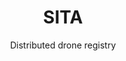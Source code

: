 ---
layout: project
tag: grid

title: SITA
subtitle: Distributed drone registry
industry: Aviation IT<br>
    Telecoms Multinational

delivery:
    <div class="col--xl4 col--lg6 col--md8">
        Applied Blockchain has been commissioned by SITA, the world’s leading specialist in air transport communications and information technology for the aviation industry with a turnover of $1.6 Billion and 4,500 employees, to develop the world’s first distributed drone registry. The private blockchain platform brings together drone operators, drone manufactures and regulators together with a single source of truth.
    </div>
    <div class="col--xl4 col--lg6 col--md8">
        Flight path data captured by a drone during a flight can be uploaded onto the same shared ledger and represented visually on an interactive map. As this data is attached to a registered drone, aviation authorities can plot the flights of a specific drone, all drones of a given operator, or even all drones from a specific manufacturer, all on a single map and in real time. This access to data is a paradigm shift from legacy based systems, which inherently rely upon a single trusted party to maintain the data and provide the correct level of access to users.
    </div>

testimonial-id: stephane-cheikh
testimonial-quote: Applied Blockchain have always been very helpful by coming up with new concepts and new developments. They challenge you as a customer, they say ‘have you thought about this, have you thought about that?’. This has been very refreshing and I would definitely recommend Applied Blockchain.
testimonial-name: Stephane Cheikh
testimonial-job: Ventures & Innovation Manager, SITA
---